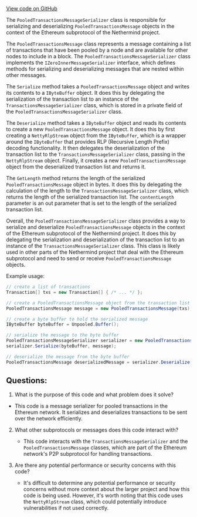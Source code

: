 [View code on GitHub](https://github.com/nethermindeth/nethermind/Nethermind.Network/P2P/Subprotocols/Eth/V65/Messages/PooledTransactionsMessageSerializer.cs)

The `PooledTransactionsMessageSerializer` class is responsible for serializing and deserializing `PooledTransactionsMessage` objects in the context of the Ethereum subprotocol of the Nethermind project. 

The `PooledTransactionsMessage` class represents a message containing a list of transactions that have been pooled by a node and are available for other nodes to include in a block. The `PooledTransactionsMessageSerializer` class implements the `IZeroInnerMessageSerializer` interface, which defines methods for serializing and deserializing messages that are nested within other messages. 

The `Serialize` method takes a `PooledTransactionsMessage` object and writes its contents to a `IByteBuffer` object. It does this by delegating the serialization of the transaction list to an instance of the `TransactionsMessageSerializer` class, which is stored in a private field of the `PooledTransactionsMessageSerializer` class. 

The `Deserialize` method takes a `IByteBuffer` object and reads its contents to create a new `PooledTransactionsMessage` object. It does this by first creating a `NettyRlpStream` object from the `IByteBuffer`, which is a wrapper around the `IByteBuffer` that provides RLP (Recursive Length Prefix) decoding functionality. It then delegates the deserialization of the transaction list to the `TransactionsMessageSerializer` class, passing in the `NettyRlpStream` object. Finally, it creates a new `PooledTransactionsMessage` object from the deserialized transaction list and returns it. 

The `GetLength` method returns the length of the serialized `PooledTransactionsMessage` object in bytes. It does this by delegating the calculation of the length to the `TransactionsMessageSerializer` class, which returns the length of the serialized transaction list. The `contentLength` parameter is an out parameter that is set to the length of the serialized transaction list. 

Overall, the `PooledTransactionsMessageSerializer` class provides a way to serialize and deserialize `PooledTransactionsMessage` objects in the context of the Ethereum subprotocol of the Nethermind project. It does this by delegating the serialization and deserialization of the transaction list to an instance of the `TransactionsMessageSerializer` class. This class is likely used in other parts of the Nethermind project that deal with the Ethereum subprotocol and need to send or receive `PooledTransactionsMessage` objects. 

Example usage:

```csharp
// create a list of transactions
Transaction[] txs = new Transaction[] { /* ... */ };

// create a PooledTransactionsMessage object from the transaction list
PooledTransactionsMessage message = new PooledTransactionsMessage(txs);

// create a byte buffer to hold the serialized message
IByteBuffer byteBuffer = Unpooled.Buffer();

// serialize the message to the byte buffer
PooledTransactionsMessageSerializer serializer = new PooledTransactionsMessageSerializer();
serializer.Serialize(byteBuffer, message);

// deserialize the message from the byte buffer
PooledTransactionsMessage deserializedMessage = serializer.Deserialize(byteBuffer);
```
## Questions: 
 1. What is the purpose of this code and what problem does it solve?
   - This code is a message serializer for pooled transactions in the Ethereum network. It serializes and deserializes transactions to be sent over the network efficiently.

2. What other subprotocols or messages does this code interact with?
   - This code interacts with the `TransactionsMessageSerializer` and the `PooledTransactionsMessage` classes, which are part of the Ethereum network's P2P subprotocol for handling transactions.

3. Are there any potential performance or security concerns with this code?
   - It's difficult to determine any potential performance or security concerns without more context about the larger project and how this code is being used. However, it's worth noting that this code uses the `NettyRlpStream` class, which could potentially introduce vulnerabilities if not used correctly.